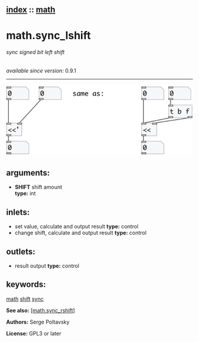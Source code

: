 [index](index.html) :: [math](category_math.html)
---

# math.sync_lshift

###### sync signed bit left shift

*available since version:* 0.9.1

---




[![example](../examples/img/math.sync_lshift.jpg)](../examples/pd/math.sync_lshift.pd)



## arguments:

* **SHIFT**
shift amount<br>
__type:__ int<br>







## inlets:

* set value, calculate and output result 
__type:__ control<br>
* change shift, calculate and output result 
__type:__ control<br>



## outlets:

* result output
__type:__ control<br>



## keywords:

[math](keywords/math.html)
[shift](keywords/shift.html)
[sync](keywords/sync.html)



**See also:**
[\[math.sync_rshift\]](math.sync_rshift.html)




**Authors:** Serge Poltavsky




**License:** GPL3 or later





